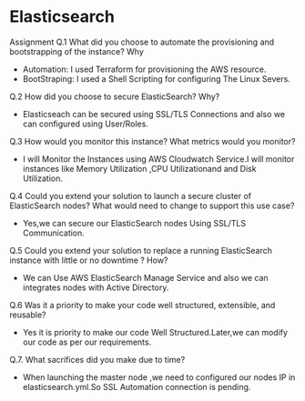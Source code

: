 # Elasticsearch
Assignment
Q.1  What did you choose to automate the provisioning and bootstrapping of the instance? Why

- Automation: I used Terraform for provisioning the AWS resource.
- BootStraping: I used a Shell Scripting for configuring The Linux Severs.

Q.2  How did you choose to secure ElasticSearch? Why?

- Elasticseach can be secured using SSL/TLS Connections and also we can configured using User/Roles.

Q.3  How would you monitor this instance? What metrics would you monitor?

- I will Monitor the Instances using AWS Cloudwatch Service.I will monitor instances like Memory Utilization ,CPU Utilizationand and Disk Utilization.

Q.4  Could you extend your solution to launch a secure cluster of ElasticSearch nodes? What
would need to change to support this use case?

-  Yes,we can secure our ElasticSearch nodes Using SSL/TLS Communication.

Q.5  Could you extend your solution to replace a running ElasticSearch instance with little or no downtime ? How?

- We can Use AWS ElasticSearch Manage Service and also we can integrates nodes with Active Directory.

Q.6 Was it a priority to make your code well structured, extensible, and reusable?
- Yes it is priority to make our code Well Structured.Later,we can modify our code as per our requirements.

Q.7. What sacrifices did you make due to time?
- When launching the master node ,we need to configured our nodes IP in elasticsearch.yml.So SSL Automation connection is pending.